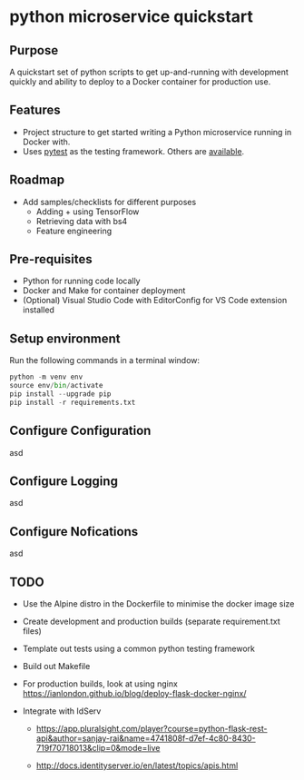 # python microservice quickstart

## Purpose

A quickstart set of python scripts to get up-and-running with development quickly and ability to deploy to a Docker container for production use.

## Features

- Project structure to get started writing a Python microservice running in Docker with.
- Uses [pytest](https://docs.pytest.org/en/latest/) as the testing framework. Others are [available](https://pythontesting.net/start-here/).

## Roadmap

- Add samples/checklists for different purposes
  - Adding + using TensorFlow
  - Retrieving data with bs4
  - Feature engineering

## Pre-requisites

- Python for running code locally
- Docker and Make for container deployment
- (Optional) Visual Studio Code with EditorConfig for VS Code extension installed

## Setup environment

Run the following commands in a terminal window:

```python
python -m venv env
source env/bin/activate
pip install --upgrade pip
pip install -r requirements.txt
```

## Configure Configuration

asd

## Configure Logging

asd

## Configure Nofications

asd

## TODO

- Use the Alpine distro in the Dockerfile to minimise the docker image size

- Create development and production builds (separate requirement.txt files)

- Template out tests using a common python testing framework

- Build out Makefile

- For production builds, look at using nginx https://ianlondon.github.io/blog/deploy-flask-docker-nginx/

- Integrate with IdServ 
  - https://app.pluralsight.com/player?course=python-flask-rest-api&author=sanjay-rai&name=4741808f-d7ef-4c80-8430-719f70718013&clip=0&mode=live

  - http://docs.identityserver.io/en/latest/topics/apis.html


